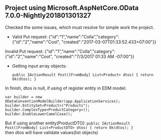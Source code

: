 ## Project using Microsoft.AspNetCore.OData 7.0.0-Nightly201801301327

Checked the some issues, which must resolve for simple work the project.

* Valid Put request:
  {"id":"1","name":"Colla","category":{"id":"2","name":"Cool", "created":"2017-03-07T01:33:52.433+07:00"}}

Invalid Put request:
  {"id":"1","name":"Colla","category":{"id":"2","name":"Cool", "created":"7/3/2017 01:33 AM -07:00"}}

* Getting input array objects:

  ``public IActionResult Post([FromBody] List<Product> dtos)
  {
    return Ok(dtos);
  }``
  
In finish, dtos is null, if using of register entity in EDM model:

`var builder = new ODataConventionModelBuilder(app.ApplicationServices);  
builder.EntitySet<Product>("Products");  
builder.ComplexType<ProductCategory>();  
builder.EnableLowerCamelCase();`
  
But if using another entity(ProductDTO):
  `public IActionResult Post([FromBody] List<ProductDTO> dtos)
  {
    return Ok(dtos);
  }`  
then dtos will have validate values(list objects)
